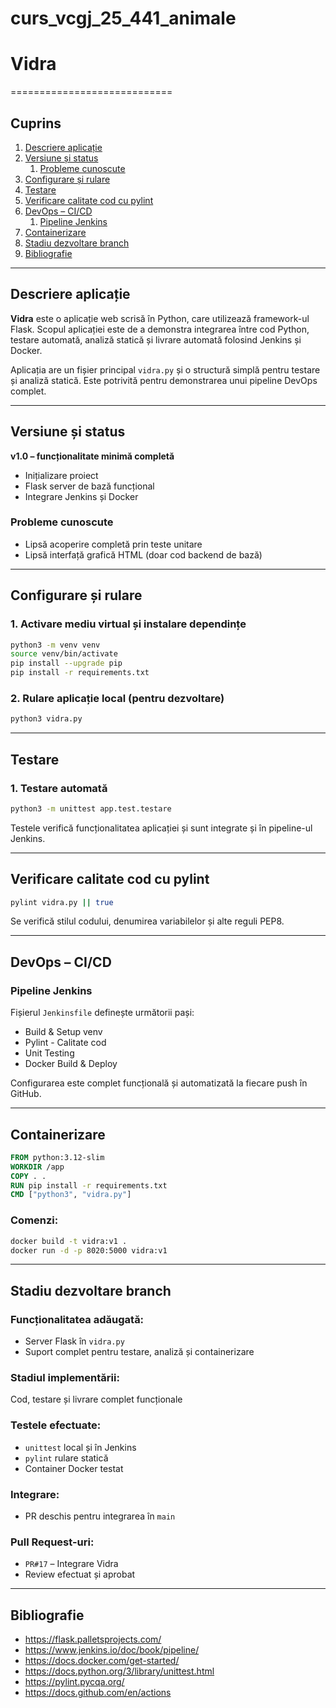 # curs_vcgj_25_441_animale
# Vidra
============================

## Cuprins
1. [Descriere aplicație](#descriere-aplicație)
2. [Versiune și status](#versiune-și-status)
   1. [Probleme cunoscute](#probleme-cunoscute)
3. [Configurare și rulare](#configurare-și-rulare)
4. [Testare](#testare)
5. [Verificare calitate cod cu pylint](#verificare-calitate-cod-cu-pylint)
6. [DevOps – CI/CD](#devops---ci/cd)
   1. [Pipeline Jenkins](#pipeline-jenkins)
7. [Containerizare](#containerizare)
8. [Stadiu dezvoltare branch](#stadiu-dezvoltare-branch)
9. [Bibliografie](#bibliografie)

---

## Descriere aplicație

**Vidra** este o aplicație web scrisă în Python, care utilizează framework-ul Flask. Scopul aplicației este de a demonstra integrarea între cod Python, testare automată, analiză statică și livrare automată folosind Jenkins și Docker.

Aplicația are un fișier principal `vidra.py` și o structură simplă pentru testare și analiză statică. Este potrivită pentru demonstrarea unui pipeline DevOps complet.

---

## Versiune și status
**v1.0 – funcționalitate minimă completă**
- Inițializare proiect
- Flask server de bază funcțional
- Integrare Jenkins și Docker

### Probleme cunoscute
- Lipsă acoperire completă prin teste unitare
- Lipsă interfață grafică HTML (doar cod backend de bază)

---

## Configurare și rulare

### 1. Activare mediu virtual și instalare dependințe

```bash
python3 -m venv venv
source venv/bin/activate
pip install --upgrade pip
pip install -r requirements.txt
```

### 2. Rulare aplicație local (pentru dezvoltare)

```bash
python3 vidra.py
```


---

## Testare

### 1. Testare automată

```bash
python3 -m unittest app.test.testare
```

Testele verifică funcționalitatea aplicației și sunt integrate și în pipeline-ul Jenkins.

---

## Verificare calitate cod cu pylint

```bash
pylint vidra.py || true
```

Se verifică stilul codului, denumirea variabilelor și alte reguli PEP8.

---

## DevOps – CI/CD

### Pipeline Jenkins

Fișierul `Jenkinsfile` definește următorii pași:
- Build & Setup venv
- Pylint - Calitate cod
- Unit Testing
- Docker Build & Deploy

Configurarea este complet funcțională și automatizată la fiecare push în GitHub.

---

## Containerizare

```dockerfile
FROM python:3.12-slim
WORKDIR /app
COPY . .
RUN pip install -r requirements.txt
CMD ["python3", "vidra.py"]
```

### Comenzi:

```bash
docker build -t vidra:v1 .
docker run -d -p 8020:5000 vidra:v1
```

---

## Stadiu dezvoltare branch

### Funcționalitatea adăugată:
- Server Flask în `vidra.py`
- Suport complet pentru testare, analiză și containerizare

### Stadiul implementării:
Cod, testare și livrare complet funcționale

### Testele efectuate:
- `unittest` local și în Jenkins
- `pylint` rulare statică
- Container Docker testat

### Integrare:
- PR deschis pentru integrarea în `main`

### Pull Request-uri:
- `PR#17` – Integrare Vidra
- Review efectuat și aprobat

---

## Bibliografie

- https://flask.palletsprojects.com/
- https://www.jenkins.io/doc/book/pipeline/
- https://docs.docker.com/get-started/
- https://docs.python.org/3/library/unittest.html
- https://pylint.pycqa.org/
- https://docs.github.com/en/actions
